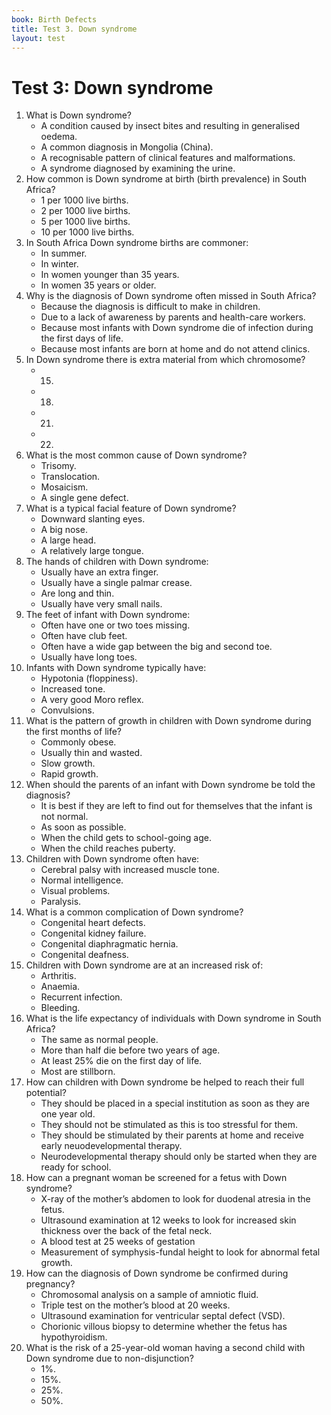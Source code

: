 ```yaml
---
book: Birth Defects
title: Test 3. Down syndrome
layout: test
---
```


# Test 3: Down syndrome

1.	What is Down syndrome?
	*	A condition caused by insect bites and resulting in generalised oedema.
	*	A common diagnosis in Mongolia (China).
	*	A recognisable pattern of clinical features and malformations.
	*	A syndrome diagnosed by examining the urine.
2.	How common is Down syndrome at birth (birth prevalence) in South Africa?
	*	1 per 1000 live births.
	*	2 per 1000 live births.
	*	5 per 1000 live births.
	*	10 per 1000 live births.
3.	In South Africa Down syndrome births are commoner:
	*	In summer.
	*	In winter.
	*	In women younger than 35 years.
	*	In women 35 years or older.
4.	Why is the diagnosis of Down syndrome often missed in South Africa?
	*	Because the diagnosis is difficult to make in children.
	*	Due to a lack of awareness by parents and health-care workers.
	*	Because most infants with Down syndrome die of infection during the first days of life.
	*	Because most infants are born at home and do not attend clinics.
5.	In Down syndrome there is extra material from which chromosome?
	*	15.	
	*	18.	
	*	21.	
	*	22.	
6.	What is the most common cause of Down syndrome?
	*	Trisomy.
	*	Translocation.
	*	Mosaicism.
	*	A single gene defect.
7.	What is a typical facial feature of Down syndrome?
	*	Downward slanting eyes.
	*	A big nose.
	*	A large head.
	*	A relatively large tongue.
8.	The hands of children with Down syndrome:
	*	Usually have an extra finger.
	*	Usually have a single palmar crease.
	*	Are long and thin.
	*	Usually have very small nails.
9.	The feet of infant with Down syndrome:
	*	Often have one or two toes missing.
	*	Often have club feet.
	*	Often have a wide gap between the big and second toe.
	*	Usually have long toes.
10.	Infants with Down syndrome typically have:
	*	Hypotonia (floppiness).
	*	Increased tone.
	*	A very good Moro reflex.
	*	Convulsions.
11.	What is the pattern of growth in children with Down syndrome during the first months of life?
	*	Commonly obese.
	*	Usually thin and wasted.
	*	Slow growth.
	*	Rapid growth.
12.	When should the parents of an infant with Down syndrome be told the diagnosis?
	*	It is best if they are left to find out for themselves that the infant is not normal.
	*	As soon as possible.
	*	When the child gets to school-going age.
	*	When the child reaches puberty.
13.	Children with Down syndrome often have:
	*	Cerebral palsy with increased muscle tone.
	*	Normal intelligence.
	*	Visual problems.
	*	Paralysis.
14.	What is a common complication of Down syndrome?
	*	Congenital heart defects.
	*	Congenital kidney failure.
	*	Congenital diaphragmatic hernia.
	*	Congenital deafness.
15.	Children with Down syndrome are at an increased risk of:
	*	Arthritis.
	*	Anaemia.
	*	Recurrent infection.
	*	Bleeding.
16.	What is the life expectancy of individuals with Down syndrome in South Africa?
	*	The same as normal people.
	*	More than half die before two years of age.
	*	At least 25% die on the first day of life.
	*	Most are stillborn.
17.	How can children with Down syndrome be helped to reach their full potential?
	*	They should be placed in a special institution as soon as they are one year old.
	*	They should not be stimulated as this is too stressful for them.
	*	They should be stimulated by their parents at home and receive early neuodevelopmental therapy.
	*	Neurodevelopmental therapy should only be started when they are ready for school.
18.	How can a pregnant woman be screened for a fetus with Down syndrome?
	*	X-ray of the mother’s abdomen to look for duodenal atresia in the fetus.
	*	Ultrasound examination at 12 weeks to look for increased skin thickness over the back of the fetal neck.
	*	A blood test at 25 weeks of gestation
	*	Measurement of symphysis-fundal height to look for abnormal fetal growth.
19.	How can the diagnosis of Down syndrome be confirmed during pregnancy?
	*	Chromosomal analysis on a sample of amniotic fluid.
	*	Triple test on the mother’s blood at 20 weeks.
	*	Ultrasound examination for ventricular septal defect (VSD).
	*	Chorionic villous biopsy to determine whether the fetus has hypothyroidism.
20.	What is the risk of a 25-year-old woman having a second child with Down syndrome due to non-disjunction?
	*	1%.
	*	15%.
	*	25%.
	*	50%.
